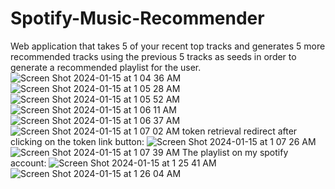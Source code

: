 # Spotify-Music-Recommender
Web application that takes 5 of your recent top tracks and generates 5 more recommended tracks using the previous 5 tracks as seeds in order to generate a recommended playlist for the user. 
![Screen Shot 2024-01-15 at 1 04 36 AM](https://github.com/aryannambiar11/Spotify-Music-Recommender/assets/105333260/8da9bb52-4a05-4680-966f-373d3f3120bb)
![Screen Shot 2024-01-15 at 1 05 28 AM](https://github.com/aryannambiar11/Spotify-Music-Recommender/assets/105333260/7f84a737-3d39-4ec2-a450-ead5c4d65fb4)
![Screen Shot 2024-01-15 at 1 05 52 AM](https://github.com/aryannambiar11/Spotify-Music-Recommender/assets/105333260/32b316a5-0921-45e6-99a7-58a6c30d4d66)
![Screen Shot 2024-01-15 at 1 06 11 AM](https://github.com/aryannambiar11/Spotify-Music-Recommender/assets/105333260/02a02e84-3d4b-4ae4-9229-0db0e4450e4a)
![Screen Shot 2024-01-15 at 1 06 37 AM](https://github.com/aryannambiar11/Spotify-Music-Recommender/assets/105333260/fb23ce6b-2061-4a00-9d72-832fa9752327)
![Screen Shot 2024-01-15 at 1 07 02 AM](https://github.com/aryannambiar11/Spotify-Music-Recommender/assets/105333260/251d4187-92e7-4e51-b1aa-6ae572d2e98e)
token retrieval redirect after clicking on the token link button:
![Screen Shot 2024-01-15 at 1 07 26 AM](https://github.com/aryannambiar11/Spotify-Music-Recommender/assets/105333260/0e8fe7d9-8582-4e06-8ce9-8a33ea26fc7e)
![Screen Shot 2024-01-15 at 1 07 39 AM](https://github.com/aryannambiar11/Spotify-Music-Recommender/assets/105333260/4d70a974-65b0-407d-b643-3dbf0bb84590)
The playlist on my spotify account:
![Screen Shot 2024-01-15 at 1 25 41 AM](https://github.com/aryannambiar11/Spotify-Music-Recommender/assets/105333260/2e442df4-6282-4067-9cea-8b0b05a89e59)
![Screen Shot 2024-01-15 at 1 26 04 AM](https://github.com/aryannambiar11/Spotify-Music-Recommender/assets/105333260/2850b0fd-b91f-4f58-b26a-9b2984202ff1)
